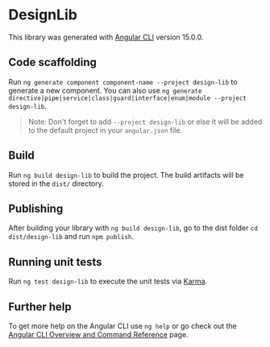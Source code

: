 # DesignLib

This library was generated with [Angular CLI](https://github.com/angular/angular-cli) version 15.0.0.

## Code scaffolding

Run `ng generate component component-name --project design-lib` to generate a new component. You can also use `ng generate directive|pipe|service|class|guard|interface|enum|module --project design-lib`.
> Note: Don't forget to add `--project design-lib` or else it will be added to the default project in your `angular.json` file. 

## Build

Run `ng build design-lib` to build the project. The build artifacts will be stored in the `dist/` directory.

## Publishing

After building your library with `ng build design-lib`, go to the dist folder `cd dist/design-lib` and run `npm publish`.

## Running unit tests

Run `ng test design-lib` to execute the unit tests via [Karma](https://karma-runner.github.io).

## Further help

To get more help on the Angular CLI use `ng help` or go check out the [Angular CLI Overview and Command Reference](https://angular.io/cli) page.
